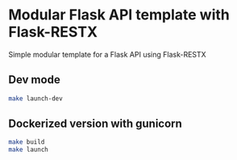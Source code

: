 # Modular Flask API template with Flask-RESTX

Simple modular template for a Flask API using Flask-RESTX

## Dev mode

```bash
make launch-dev
```

## Dockerized version with gunicorn

```bash
make build
make launch
```
